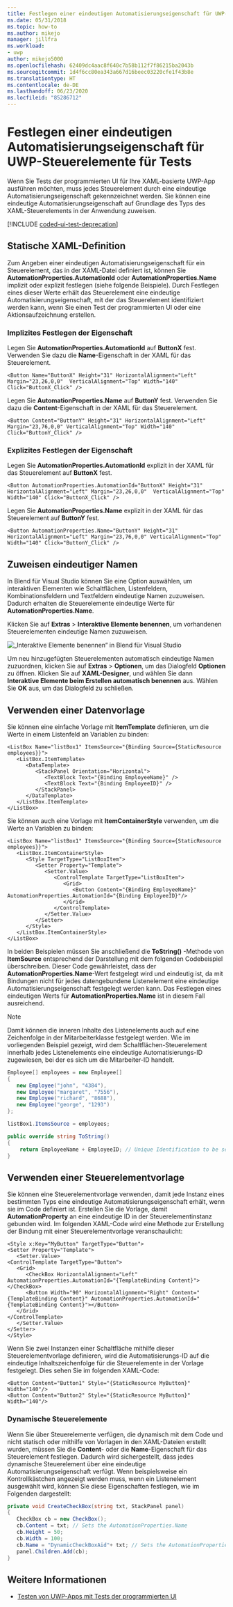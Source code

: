 ```yaml
---
title: Festlegen einer eindeutigen Automatisierungseigenschaft für UWP-Steuerelemente für Tests
ms.date: 05/31/2018
ms.topic: how-to
ms.author: mikejo
manager: jillfra
ms.workload:
- uwp
author: mikejo5000
ms.openlocfilehash: 62409dc4aac8f640c7b58b112f7f86215ba2043b
ms.sourcegitcommit: 1d4f6cc80ea343a667d16beec03220cfe1f43b8e
ms.translationtype: HT
ms.contentlocale: de-DE
ms.lasthandoff: 06/23/2020
ms.locfileid: "85286712"
---
```

# <a name="set-a-unique-automation-property-for-uwp-controls-for-testing"></a>Festlegen einer eindeutigen Automatisierungseigenschaft für UWP-Steuerelemente für Tests

Wenn Sie Tests der programmierten UI für Ihre XAML-basierte UWP-App ausführen möchten, muss jedes Steuerelement durch eine eindeutige Automatisierungseigenschaft gekennzeichnet werden. Sie können eine eindeutige Automatisierungseigenschaft auf Grundlage des Typs des XAML-Steuerelements in der Anwendung zuweisen.

[!INCLUDE [coded-ui-test-deprecation](includes/coded-ui-test-deprecation.md)]

## <a name="static-xaml-definition"></a>Statische XAML-Definition

Zum Angeben einer eindeutigen Automatisierungseigenschaft für ein Steuerelement, das in der XAML-Datei definiert ist, können Sie **AutomationProperties.AutomationId** oder **AutomationProperties.Name** implizit oder explizit festlegen (siehe folgende Beispiele). Durch Festlegen eines dieser Werte erhält das Steuerelement eine eindeutige Automatisierungseigenschaft, mit der das Steuerelement identifiziert werden kann, wenn Sie einen Test der programmierten UI oder eine Aktionsaufzeichnung erstellen.

### <a name="set-the-property-implicitly"></a>Implizites Festlegen der Eigenschaft

Legen Sie **AutomationProperties.AutomationId** auf **ButtonX** fest. Verwenden Sie dazu die **Name**-Eigenschaft in der XAML für das Steuerelement.

```xaml
<Button Name="ButtonX" Height="31" HorizontalAlignment="Left" Margin="23,26,0,0"  VerticalAlignment="Top" Width="140" Click="ButtonX_Click" />
```

Legen Sie **AutomationProperties.Name** auf **ButtonY** fest. Verwenden Sie dazu die **Content**-Eigenschaft in der XAML für das Steuerelement.

```xaml
<Button Content="ButtonY" Height="31" HorizontalAlignment="Left" Margin="23,76,0,0" VerticalAlignment="Top" Width="140" Click="ButtonY_Click" />
```

### <a name="set-the-property-explicitly"></a>Explizites Festlegen der Eigenschaft

Legen Sie **AutomationProperties.AutomationId** explizit in der XAML für das Steuerelement auf **ButtonX** fest.

```xaml
<Button AutomationProperties.AutomationId="ButtonX" Height="31" HorizontalAlignment="Left" Margin="23,26,0,0"  VerticalAlignment="Top" Width="140" Click="ButtonX_Click" />
```

Legen Sie **AutomationProperties.Name** explizit in der XAML für das Steuerelement auf **ButtonY** fest.

```xaml
<Button AutomationProperties.Name="ButtonY" Height="31" HorizontalAlignment="Left" Margin="23,76,0,0" VerticalAlignment="Top" Width="140" Click="ButtonY_Click" />
```

## <a name="assign-unique-names"></a>Zuweisen eindeutiger Namen

In Blend für Visual Studio können Sie eine Option auswählen, um interaktiven Elementen wie Schaltflächen, Listenfeldern, Kombinationsfeldern und Textfeldern eindeutige Namen zuzuweisen. Dadurch erhalten die Steuerelemente eindeutige Werte für **AutomationProperties.Name**.

Klicken Sie auf **Extras** > **Interaktive Elemente benennen**, um vorhandenen Steuerelementen eindeutige Namen zuzuweisen.

![„Interaktive Elemente benennen“ in Blend für Visual Studio](../test/media/cuit_windowsstoreproperty_blend_1.png)

Um neu hinzugefügten Steuerelementen automatisch eindeutige Namen zuzuordnen, klicken Sie auf **Extras** > **Optionen**, um das Dialogfeld **Optionen** zu öffnen. Klicken Sie auf **XAML-Designer**, und wählen Sie dann **Interaktive Elemente beim Erstellen automatisch benennen** aus. Wählen Sie **OK** aus, um das Dialogfeld zu schließen.

## <a name="use-a-data-template"></a>Verwenden einer Datenvorlage

Sie können eine einfache Vorlage mit **ItemTemplate** definieren, um die Werte in einem Listenfeld an Variablen zu binden:

```xaml
<ListBox Name="listBox1" ItemsSource="{Binding Source={StaticResource employees}}">
   <ListBox.ItemTemplate>
      <DataTemplate>
         <StackPanel Orientation="Horizontal">
            <TextBlock Text="{Binding EmployeeName}" />
            <TextBlock Text="{Binding EmployeeID}" />
         </StackPanel>
      </DataTemplate>
   </ListBox.ItemTemplate>
</ListBox>
```

Sie können auch eine Vorlage mit **ItemContainerStyle** verwenden, um die Werte an Variablen zu binden:

```xaml
<ListBox Name="listBox1" ItemsSource="{Binding Source={StaticResource employees}}">
   <ListBox.ItemContainerStyle>
      <Style TargetType="ListBoxItem">
         <Setter Property="Template">
            <Setter.Value>
               <ControlTemplate TargetType="ListBoxItem">
                  <Grid>
                     <Button Content="{Binding EmployeeName}" AutomationProperties.AutomationId="{Binding EmployeeID}"/>
                  </Grid>
               </ControlTemplate>
            </Setter.Value>
         </Setter>
      </Style>
   </ListBox.ItemContainerStyle>
</ListBox>
```

In beiden Beispielen müssen Sie anschließend die **ToString()** -Methode von **ItemSource** entsprechend der Darstellung mit dem folgenden Codebeispiel überschreiben. Dieser Code gewährleistet, dass der **AutomationProperties.Name**-Wert festgelegt wird und eindeutig ist, da mit Bindungen nicht für jedes datengebundene Listenelement eine eindeutige Automatisierungseigenschaft festgelegt werden kann. Das Festlegen eines eindeutigen Werts für **AutomationProperties.Name** ist in diesem Fall ausreichend.

> [!NOTE]
> Damit können die inneren Inhalte des Listenelements auch auf eine Zeichenfolge in der Mitarbeiterklasse festgelegt werden. Wie im vorliegenden Beispiel gezeigt, wird dem Schaltflächen-Steuerelement innerhalb jedes Listenelements eine eindeutige Automatisierungs-ID zugewiesen, bei der es sich um die Mitarbeiter-ID handelt.

```csharp
Employee[] employees = new Employee[]
{
   new Employee("john", "4384"),
   new Employee("margaret", "7556"),
   new Employee("richard", "8688"),
   new Employee("george", "1293")
};

listBox1.ItemsSource = employees;

public override string ToString()
{
    return EmployeeName + EmployeeID; // Unique Identification to be set as the AutomationProperties.Name
}
```

## <a name="use-a-control-template"></a>Verwenden einer Steuerelementvorlage

Sie können eine Steuerelementvorlage verwenden, damit jede Instanz eines bestimmten Typs eine eindeutige Automatisierungseigenschaft erhält, wenn sie im Code definiert ist. Erstellen Sie die Vorlage, damit **AutomationProperty** an eine eindeutige ID in der Steuerelementinstanz gebunden wird. Im folgenden XAML-Code wird eine Methode zur Erstellung der Bindung mit einer Steuerelementvorlage veranschaulicht:

```xaml
<Style x:Key="MyButton" TargetType="Button">
<Setter Property="Template">
   <Setter.Value>
<ControlTemplate TargetType="Button">
   <Grid>
      <CheckBox HorizontalAlignment="Left" AutomationProperties.AutomationId="{TemplateBinding Content}"></CheckBox>
      <Button Width="90" HorizontalAlignment="Right" Content="{TemplateBinding Content}" AutomationProperties.AutomationId="{TemplateBinding Content}"></Button>
   </Grid>
</ControlTemplate>
   </Setter.Value>
</Setter>
</Style>
```

Wenn Sie zwei Instanzen einer Schaltfläche mithilfe dieser Steuerelementvorlage definieren, wird die Automatisierungs-ID auf die eindeutige Inhaltszeichenfolge für die Steuerelemente in der Vorlage festgelegt. Dies sehen Sie im folgenden XAML-Code:

```xaml
<Button Content="Button1" Style="{StaticResource MyButton}" Width="140"/>
<Button Content="Button2" Style="{StaticResource MyButton}" Width="140"/>
```

### <a name="dynamic-controls"></a>Dynamische Steuerelemente

Wenn Sie über Steuerelemente verfügen, die dynamisch mit dem Code und nicht statisch oder mithilfe von Vorlagen in den XAML-Dateien erstellt wurden, müssen Sie die **Content**- oder die **Name**-Eigenschaft für das Steuerelement festlegen. Dadurch wird sichergestellt, dass jedes dynamische Steuerelement über eine eindeutige Automatisierungseigenschaft verfügt. Wenn beispielsweise ein Kontrollkästchen angezeigt werden muss, wenn ein Listenelement ausgewählt wird, können Sie diese Eigenschaften festlegen, wie im Folgenden dargestellt:

```csharp
private void CreateCheckBox(string txt, StackPanel panel)
{
   CheckBox cb = new CheckBox();
   cb.Content = txt; // Sets the AutomationProperties.Name
   cb.Height = 50;
   cb.Width = 100;
   cb.Name = "DynamicCheckBoxAid"+ txt; // Sets the AutomationProperties.AutomationId
   panel.Children.Add(cb);
}
```

## <a name="see-also"></a>Weitere Informationen

- [Testen von UWP-Apps mit Tests der programmierten UI](../test/test-uwp-app-with-coded-ui-test.md)

